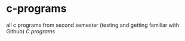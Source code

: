 # c-programs
all c programs from second semester (testing and getting familiar with Github)
*C programs*
